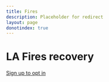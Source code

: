 ```yaml
---
title: Fires
description: Placeholder for redirect 
layout: page
donotindex: true
---
```


# LA Fires recovery

[Sign up to opt in](/lafires-recovery/#sign-up)
